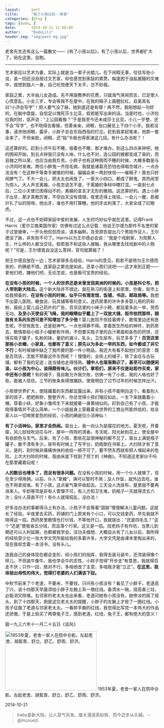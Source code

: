 ```yaml
---
layout:     post
title:      "有了小孩以后--老舍"
categories: [blog ]
tags: [dudu, ]
date:       2014-10-31 12:00:00
author:     "DuduLili"
header-img: "img/post-bg.jpg"
---
```


老舍先生还有这么一篇散文——《有了小孩以后》，有了小孩以后，世界都扩大了。贴在这里，自勉。

<hr>

艺术家应以艺术为妻，实际上就是当一辈子光棍儿。在下闲暇无事，往往写些小说，虽一回还没自居过文艺家，却也感觉到家庭的累赘。每逢困于油盐酱醋的灾难中，就想到独人一身，自己吃饱便天下太平，岂不妙哉。


家庭之累，大半由儿女造成。先不用提教养的花费，只就淘气哭闹而言，已足使人心慌意乱。小女三岁，专会等我不在屋中，在我的稿子上画圈拉杠，且美其名曰“小济会写字”！把人要气没了脉，她到底还是有理！再不然，我刚想起一句好的，在脑中盘旋，自信足以愧死莎士比亚，假若能写出来的话。当是时也，小济拉拉我的肘，低声说：“上公园看猴？”于是我至今还未成莎士比亚。小儿一岁整，还不会“写字”，也不晓得去看猴，但善亲亲，闭眼，张口展览上下四个小牙。我若没事，请求他闭眼，露牙，小胖子总会东指西指的打岔。赶到我拿起笔来，他那一套全来了，不但亲脸，闭眼，还“指”令我也得表演这几招。有什么办法呢？！

这还算好的。赶到小济午后不睡，按着也不睡，那才难办。到这么四点来钟吧，她的困闹开始，到五点钟我已没有人味。什么也不对，连公园的猴都变成了臭的，而且猴之所以臭，也应当由我负责。小胖子也有这种困而不睡的时候，大概多数是与小济同时发难。两位小醉鬼一齐找毛病，我就是诸葛亮恐怕也得唱空城计，一点办法没有！在这种干等束手被擒的时候，偏偏会来一两封快信——催稿子！我也只好闹脾气了。不大一会儿，把太太也闹急了，一家大小四口，都成了醉鬼，其热闹至为惊人。大人声言离婚，小孩怎说怎不是，于离婚的争辩中瞎打混。一直到七点后，二位小天使已困得动不的，离婚的宣言才无形的撤销。这还算好的。遇上小胖子出牙，那才真教厉害，不但白天没有情理，夜里还得上夜班。一会儿一醒，若被针扎了似的惊啼，他出牙，谁也不用打算睡。他的牙出利落了，大家全成了红眼虎。

不过，这一点也不妨碍家庭中爱的发展，人生的巧妙似乎就在这里。记得Frank Harris（爱尔兰裔美国作家）仿佛有过这么点记载：他说王尔德为那件不名誉的案子过堂被审，一开头他侃侃而谈，语多幽默。及至原告提出几个男妓作证人，王尔德没了脉，非失败不可了。Harris以为王尔德必会说：“我是个戏剧家，为观察人生，什么样的人都当交往。假若我不和这些人接触，我从哪里去找戏剧中的人物呢？”可是，王尔德竟自没这么答辩，官司就算输了！

把王尔德且放在一边；艺术家得多去经验，Harris的意见，假若不是特为王尔德而发的，的确是不错。连家庭之累也是如此。还拿小孩们说吧——这才来到正题——爱他们吧，嫌他们吧，无论怎说，也是极可宝贵的经验。

<strong>在没有小孩的时候，一个人的世界还是未曾发现美洲的时候的。小孩是科仑布，把人带到新大陆去。</strong>这个新大陆并不很远，就在熟习的街道上和家里。你看，街市上给我预备的，<strong>在没有小孩的时候，似乎只有理发馆，饭铺，书店，邮政局等。</strong>我想不出婴儿医院，糖食店，玩具铺等等的意义。连药房里的许许多多婴儿用的药和粉，报纸上婴儿自己药片的广告，百货店里的小袜子小鞋，都显着多此一举，劳而无功。<strong>及至小天使自天飞降，我的眼睛似乎戴上了一双放大镜，街市依然那样，跟我有关系的东西可是不知增加了多少倍！</strong>婴儿医院不但挂着牌子，敢情里边还有医生呢。不但有医生，还是挺神气，一点也得罪不得。拿着医生所给的神符，到药房去，敢情那些小瓶子小罐都有作用。不但要买瓶子里的白汁黄面和各色的药饼，还得买瓶子罐子，轧粉的钵，量奶的漏斗，乳头，卫生尿布，玩艺多多了！<strong>百货店里那些小衣帽，小家具，也都有了意义；原先以为多此一举的东西，如今都成了非它不行；</strong>有时候铺中缺乏了我所要的那一件小物品，我还大有看不起他们的意思：既是百货店，怎能不预备这件东西呢？！慢慢的，全街上的铺子，除了金店与古玩铺，都有了我的足迹；连当铺也走得怪熟。<strong>铺中人也渐渐熟识了，甚至可以随便闲谈，以小孩为中心，谈得颇有味儿。伙计们，掌柜们，原来不仅是站柜作买卖，家中还有小孩呢！</strong>有的铺子，竟自敢允许我欠账，仿佛一有了小孩，我的人格也好了些，能被人信任。三节的账条来得很踊跃，使我明白了过节过年的时候怎样出汗。

小孩使世界扩大，使隐藏着的东西都显露出来。非有小孩不能明白这个。看着别人家的孩子，肥肥胖胖，整整齐齐，你总觉得小孩们理应如此，一生下来就戴着小帽，穿着小袄，好象小雏鸡生下来就披着一身黄绒似的。赶到自己有了小孩，才能晓得事情并不这么简单。一个小娃娃身上穿戴着全世界的工商业所能供给的，给全家人以一切啼笑爱怨的经验，小孩的确是位小活神仙！

<strong>有了小活神仙，家里才会热闹。</strong>窗台上，我一向认为是摆花的地方。夏天呢，开着窗，风儿轻轻吹动花与叶，屋中一阵阵的清香。冬天呢，阳光射到花上，使全屋中有些颜色与生气。后来，有了小孩，那些花盆很神秘的都不见了，窗台上满是瓶子罐子，数不清有多少。尿布有时候上了写字台，奶瓶倒在书架上。大扫除才有了意义，是的，到时候非痛痛快快的收拾一顿不可了，要不然东西就有把人埋起来的危险。上次大扫除的时候，我由床底下找到了但丁的《神曲》。不知道这老家伙干吗在那里藏着玩呢！

<strong>人的数目也增多了，而且有很多问题。</strong>在没有小孩的时候，用一个仆人就够了，现在至少得用俩。以前，仆人“拿糖”，满可以暂时不用；没人作饭，就外边去吃，谁也不用拿捏谁。有了小孩，这点豪气乘早收起去。三天没人洗尿布，屋里就不要再进来人。牛奶等项是非有人管理不可，有儿方知卫生难，奶瓶子一天就得烫五六次；没仆人简直不行！有仆人就得捣乱，没办法！

好多没办法的事都得马上有办法，小孩子不会等着“国联”慢慢解决儿童问题。这就长了经验。半夜里去买药，药铺的门上原来有个小口，可以交钱拿药，早先我就不晓得这一招。西药房里敢情也打价钱，不等他开口，我就提出：“还是四毛五？”这个“还是”使我省五分钱，而且落个行家。这又是一招。找老妈子有作坊，当票儿到期还可以入利延期，也都被我学会。没功夫细想，大概自从有了儿女以后，我所得的经验至少比一张大学文凭所能给我的多着许多。大学文凭是由课本里掏出来的，现在我却念着一本活书，没有头儿。

连我自己的身体现在都会变形，经小孩们的指挥，我得去装马装牛，还须装得像个样儿。不但装牛像牛，我也学会牛的忍性，小胖子觉得“开步走”有意思，我就得百走不厌；只作一回，绝对不行。多咱他改了主意，多咱我才能“立正”。<strong>在这里，我体验出母性的伟大，觉得打老婆的人们满该下狱。</strong>

中秋节前来了个老道，不要米，不要钱，只问有小孩没有？看见了小胖子，老道高了兴，说十四那天早晨须给小胖子左腕上系一根红线。备清水一碗，烧高香三炷，必能消灾除难。右邻家的老太太也出来看，老道问她有小孩没有，她惨淡的摇了摇头。到了十四那天，倒是这位老太太的提醒，小胖子的左腕上才拴了一圈红线。小孩子征服了老道与邻家老太太。一看胖手腕的红线，我觉得比写完一本伟大的作品还骄傲，于是上街买了两尊兔子王，感到老道，红线，兔子王，都有绝大的意义！

载一九三六年十一月二十五日《谈风》

<a href="http://7xndb4.com1.z0.glb.clouddn.com/img/jpg/laoshe.jpg"><img src="http://7xndb4.com1.z0.glb.clouddn.com/img/jpg/laoshe.jpg" alt="1953年夏，老舍一家人在院中合影。左起老舍、胡絜青、舒立、舒乙、舒雨、舒济。" width="300" height="194" class="size-medium wp-image-41" /></a> 1953年夏，老舍一家人在院中合影。左起老舍、胡絜青、舒立、舒乙、舒雨、舒济。

2014-10-21

> baby是新大陆，让人意气风发。雄关漫道真如铁，而今迈步从头越。-- @muxuezi